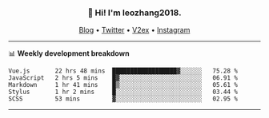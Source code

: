 <h3 align="center">👋 Hi! I'm leozhang2018.</h3>
<p align="center">
  <a href="https://code.leozhang2018.me">Blog</a> •
  <a href="https://twitter.com/leozhang2018">Twitter</a> •
  <a href="https://www.v2ex.com/member/leozhang">V2ex</a> •
  <a href="https://www.instagram.com/leozhanghere">Instagram</a>
</p>

-------

📊 **Weekly development breakdown**
<!--START_SECTION:waka-->
```text
Vue.js       22 hrs 48 mins  ██████████████████▓░░░░░░   75.28 % 
JavaScript   2 hrs 5 mins    █▓░░░░░░░░░░░░░░░░░░░░░░░   06.91 % 
Markdown     1 hr 41 mins    █▒░░░░░░░░░░░░░░░░░░░░░░░   05.61 % 
Stylus       1 hr 2 mins     █░░░░░░░░░░░░░░░░░░░░░░░░   03.44 % 
SCSS         53 mins         ▓░░░░░░░░░░░░░░░░░░░░░░░░   02.95 % 
```
<!--END_SECTION:waka-->
-------
